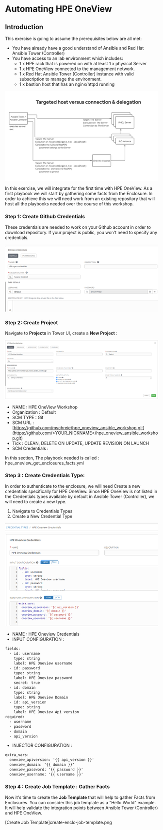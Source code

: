 # Automating HPE OneView

## Introduction

This exercise is going to assume the prerequisites below are all met:

* You have already have a good understand of Ansible and Red Hat Ansible Tower (Controller)
* You have access to an lab environment which includes:
    * 1 x HPE rack that is powered on with at least 1 x physical Server
    * 1 x HPE OneView connected to the management network.
    * 1 x Red Hat Ansible Tower (Controller) instance with valid subscription to manage the environment.
    * 1 x bastion host that has an nginx/httpd running

![ans-wksp-01](/images/ansible-workshop-illustration-04.png)


In this exercise, we will integrate for the first time with HPE OneView. As a first playbook we will start by gathering some facts from the Enclosure.
In order to achieve this we will need work from an existing repository that will host all the playbooks needed over the course of this workshop.


### Step 1: Create Github Credentials

These credentials are needed to work on your Github account in order to download repository. If your project is public, you won't need to specify any credentials.

![Create Github Credentials](/images/create-github-creds.png)


### Step 2: Create Project

Navigate to **Projects** in Tower UI, create a **New Project** :

![Create-Prj](/images/create-prj.png)

* NAME : HPE OneView Workshop
* Organization : Default
* SCM TYPE : Git
* SCM URL :[https://github.com/mschreie/hpe_oneview_ansible_workshop.git](https://github.com/<YOUR_NICKNAME>/hpe_oneview_ansible_workshop.git)
* Tick : CLEAN, DELETE ON UPDATE, UPDATE REVISION ON LAUNCH
* SCM Credentials : <YOUR GITHUB CREDENTIALS>


In this section, The playbook needed is called :  hpe_oneview_get_enclosures_facts.yml

### Step 3 : Create Credentials Type:

In order to authenticate to the enclosure, we will need Create a new credentials specifically for HPE OneView. Since HPE OneView is not listed in the Credentials types available by default in Ansible Tower (Controller), we will need to create a new type.

1. Navigate to Credentials Types
2. Create a New Credential Type

![Create-Cred-Type](/images/create-creds-type.png)

* NAME : HPE Oneview Credentials
* INPUT CONFIGURATION :
```
fields:
  - id: username
    type: string
    label: HPE Oneview username
  - id: password
    type: string
    label: HPE Oneview password
    secret: true
  - id: domain
    type: string
    label: HPE Oneview Domain
  - id: api_version
    type: string
    label: HPE Oneview Api version
required:
  - username
  - password
  - domain
  - api_version
```
* INJECTOR CONFIGURATION :
```
extra_vars:
  oneview_apiversion: '{{ api_version }}'
  oneview_domain: '{{ domain }}'
  oneview_password: '{{ password }}'
  oneview_username: '{{ username }}'
```
   
### Step 4 : Create Job Template : Gather Facts
   
Now it's time to create the **Job Template** that will help to gather Facts from Enclosures. You can consider this job template as a "Hello World" example. It will help validate the integration points between Ansible Tower (Controller) and HPE OneView.
 
   [Create Job Template]create-enclo-job-template.png
   
